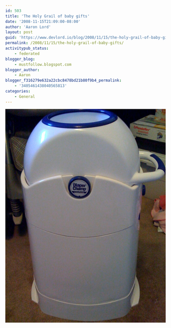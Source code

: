 ```yaml
---
id: 503
title: 'The Holy Grail of baby gifts'
date: '2008-11-15T21:09:00-08:00'
author: 'Aaron Lord'
layout: post
guid: 'https://www.devlord.io/blog/2008/11/15/the-holy-grail-of-baby-gifts/'
permalink: /2008/11/15/the-holy-grail-of-baby-gifts/
activitypub_status:
    - federated
blogger_blog:
    - mustfollow.blogspot.com
blogger_author:
    - Aaron
blogger_f316279e632a22cbc8478bd21b80f9b4_permalink:
    - '3405461438040565813'
categories:
    - General
---
```


<p class="mobile-photo"><a href="/assets/img/2011/10/photo-706156.jpg"><img src="/assets/img/2011/10/photo-706156.jpg?w=225" border="0" alt="" /></a></p><div class="blogger-post-footer"><img width='1' height='1' src='' alt='' /></div>